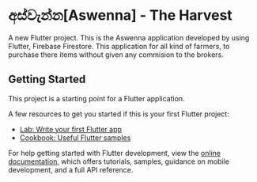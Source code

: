 # අස්වැන්න[Aswenna] - The Harvest

A new Flutter project.
This is the Aswenna application developed by using Flutter, Firebase Firestore. 
This application for all kind of farmers, to purchase there items without given any commision to the brokers.

## Getting Started

This project is a starting point for a Flutter application.

A few resources to get you started if this is your first Flutter project:

- [Lab: Write your first Flutter app](https://docs.flutter.dev/get-started/codelab)
- [Cookbook: Useful Flutter samples](https://docs.flutter.dev/cookbook)

For help getting started with Flutter development, view the
[online documentation](https://docs.flutter.dev/), which offers tutorials,
samples, guidance on mobile development, and a full API reference.

